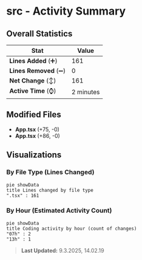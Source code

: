 # src - Activity Summary 

## Overall Statistics

| Stat                   | Value                                                             |
| ---------------------- | ----------------------------------------------------------------- |
| **Lines Added** (➕)   | 161                                          |
| **Lines Removed** (➖) | 0                                        |
| **Net Change** (↕)    | 161                |
| **Active Time** (⌚)   | 2 minutes |


## Modified Files
- **App.tsx** (+75, -0)
- **App.tsx** (+86, -0)

## Visualizations

### By File Type (Lines Changed)

```mermaid
pie showData
title Lines changed by file type
".tsx" : 161
```

### By Hour (Estimated Activity Count)

```mermaid
pie showData
title Coding activity by hour (count of changes)
"07h" : 2
"13h" : 1
```


> **Last Updated:** 9.3.2025, 14.02.19
